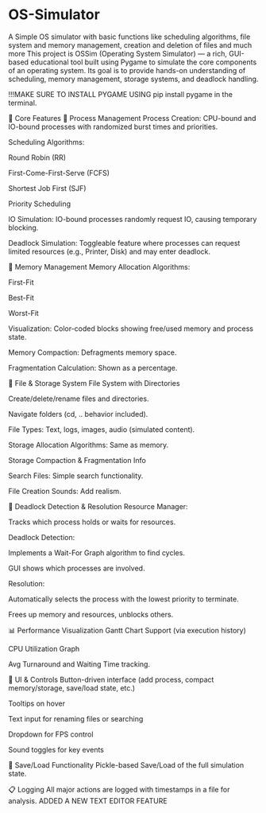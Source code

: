 # OS-Simulator
A Simple OS simulator with basic functions like scheduling algorithms, file system and memory management, creation and deletion of files and much more
This project is OSSim (Operating System Simulator) — a rich, GUI-based educational tool built using Pygame to simulate the core components of an operating system. Its goal is to provide hands-on understanding of scheduling, memory management, storage systems, and deadlock handling.

!!!MAKE SURE TO INSTALL PYGAME USING pip install pygame in the terminal.

🔧 Core Features
🧠 Process Management
Process Creation: CPU-bound and IO-bound processes with randomized burst times and priorities.

Scheduling Algorithms:

Round Robin (RR)

First-Come-First-Serve (FCFS)

Shortest Job First (SJF)

Priority Scheduling

IO Simulation: IO-bound processes randomly request IO, causing temporary blocking.

Deadlock Simulation: Toggleable feature where processes can request limited resources (e.g., Printer, Disk) and may enter deadlock.

💾 Memory Management
Memory Allocation Algorithms:

First-Fit

Best-Fit

Worst-Fit

Visualization: Color-coded blocks showing free/used memory and process state.

Memory Compaction: Defragments memory space.

Fragmentation Calculation: Shown as a percentage.

📁 File & Storage System
File System with Directories

Create/delete/rename files and directories.

Navigate folders (cd, .. behavior included).

File Types: Text, logs, images, audio (simulated content).

Storage Allocation Algorithms: Same as memory.

Storage Compaction & Fragmentation Info

Search Files: Simple search functionality.

File Creation Sounds: Add realism.

🛑 Deadlock Detection & Resolution
Resource Manager:

Tracks which process holds or waits for resources.

Deadlock Detection:

Implements a Wait-For Graph algorithm to find cycles.

GUI shows which processes are involved.

Resolution:

Automatically selects the process with the lowest priority to terminate.

Frees up memory and resources, unblocks others.

📊 Performance Visualization
Gantt Chart Support (via execution history)

CPU Utilization Graph

Avg Turnaround and Waiting Time tracking.

🧰 UI & Controls
Button-driven interface (add process, compact memory/storage, save/load state, etc.)

Tooltips on hover

Text input for renaming files or searching

Dropdown for FPS control

Sound toggles for key events

💾 Save/Load Functionality
Pickle-based Save/Load of the full simulation state.

📋 Logging
All major actions are logged with timestamps in a file for analysis.
ADDED A NEW TEXT EDITOR FEATURE

